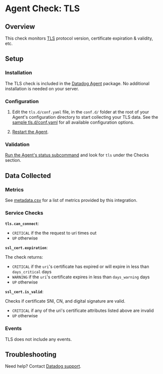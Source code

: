 # Agent Check: TLS

## Overview

This check monitors [TLS][1] protocol version, certificate expiration & validity, etc.

## Setup

### Installation

The TLS check is included in the [Datadog Agent][2] package.
No additional installation is needed on your server.

### Configuration

1. Edit the `tls.d/conf.yaml` file, in the `conf.d/` folder at the root of your Agent's configuration directory to start collecting your TLS data. See the [sample tls.d/conf.yaml][2] for all available configuration options.

2. [Restart the Agent][3].

### Validation

[Run the Agent's status subcommand][4] and look for `tls` under the Checks section.

## Data Collected

### Metrics

See [metadata.csv][5] for a list of metrics provided by this integration.

### Service Checks

**`tls.can_connect`**:

- `CRITICAL` if the the request to uri times out
- `UP` otherwise

**`ssl_cert.expiration`**:

The check returns:

- `CRITICAL` if the `uri`'s certificate has expired or will expire in less than `days_critical` days
- `WARNING` if the `uri`'s certificate expires in less than `days_warning` days
- `UP` otherwise

**`ssl_cert.is_valid`**:

Checks if certificate SNI, CN, and digital signature are valid.

- `CRITICAL` if any of the uri's certificate attributes listed above are invalid
- `UP` otherwise

### Events

TLS does not include any events.

## Troubleshooting

Need help? Contact [Datadog support][6].

[1]: https://en.wikipedia.org/wiki/Transport_Layer_Security
[2]: https://github.com/DataDog/integrations-core/blob/master/tls/datadog_checks/tls/data/conf.yaml.example
[3]: https://docs.datadoghq.com/agent/guide/agent-commands/?tab=agentv6#start-stop-and-restart-the-agent
[4]: https://docs.datadoghq.com/agent/guide/agent-commands/?tab=agentv6#agent-status-and-information
[5]: https://github.com/DataDog/integrations-core/blob/master/tls/metadata.csv
[6]: https://docs.datadoghq.com/help
